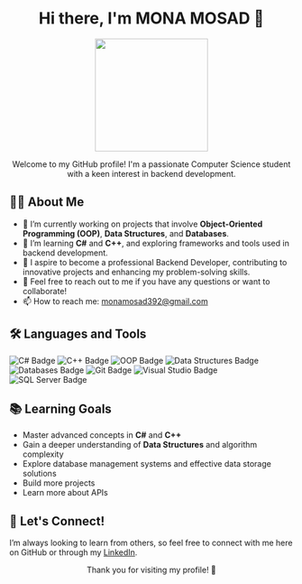 <h1 align="center">Hi there, I'm MONA MOSAD 👋</h1>  

<p align="center">  
  <img src="https://digitalscholar.in/wp-content/uploads/2022/06/online-learning.gif" width="200" height="200"/>  
</p>  

<p align="center">  
  Welcome to my GitHub profile! I'm a passionate Computer Science student with a keen interest in backend development.  
</p>  

## 👨‍💻 About Me  

- 🔭 I’m currently working on projects that involve **Object-Oriented Programming (OOP)**, **Data Structures**, and **Databases**.  
- 🌱 I’m learning **C#** and **C++**, and exploring frameworks and tools used in backend development.  
- 💼 I aspire to become a professional Backend Developer, contributing to innovative projects and enhancing my problem-solving skills.  
- 💬 Feel free to reach out to me if you have any questions or want to collaborate!  
- 📫 How to reach me: [monamosad392@gmail.com](mailto:monamosad392@gmail.com)  

## 🛠️ Languages and Tools  

<p>  
  <img src="https://img.shields.io/badge/C%23-239120?style=flat&logo=csharp&logoColor=white" alt="C# Badge" />  
  <img src="https://img.shields.io/badge/C%2B%2B-00599C?style=flat&logo=cplusplus&logoColor=white" alt="C++ Badge" />  
  <img src="https://img.shields.io/badge/Object--Oriented%20Programming-00BFFF?style=flat&logo=java&logoColor=white" alt="OOP Badge" />  
  <img src="https://img.shields.io/badge/Data%20Structures-FF5722?style=flat&logo=python&logoColor=white" alt="Data Structures Badge" />  
  <img src="https://img.shields.io/badge/Databases-007396?style=flat&logo=mysql&logoColor=white" alt="Databases Badge" />  
  <img src="https://img.shields.io/badge/Git-F05032?style=flat&logo=git&logoColor=white" alt="Git Badge" />  
  <img src="https://img.shields.io/badge/Visual%20Studio-5C2D91?style=flat&logo=visualstudio&logoColor=white" alt="Visual Studio Badge" />  
  <img src="https://img.shields.io/badge/SQL%20Server-CC2927?style=flat&logo=microsoftsqlserver&logoColor=white" alt="SQL Server Badge" />  
</p>  

## 📚 Learning Goals  

- Master advanced concepts in **C#** and **C++**  
- Gain a deeper understanding of **Data Structures** and algorithm complexity  
- Explore database management systems and effective data storage solutions  
- Build more projects  
- Learn more about APIs  

## 🤝 Let's Connect!  

I’m always looking to learn from others, so feel free to connect with me here on GitHub or through my [LinkedIn](https://www.linkedin.com/in/mona-mosad-2ba5b2253/).  

<p align="center">  
  Thank you for visiting my profile! 🌟  
</p>
